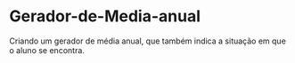 # Gerador-de-Media-anual
Criando um gerador de média anual, que também indica a situação em que o aluno se encontra.
